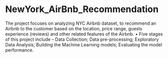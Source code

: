 # NewYork_AirBnb_Recommendation

The project focuses on analyzing NYC Airbnb dataset, to recommend an Airbnb to the customer based on the location, price range, guests experience (reviews) and other related features of the Airbnb. • Five stages of this project include – Data Collection; Data pre-processing; Exploratory Data Analysis; Building the Machine Learning models; Evaluating the model performance. 
